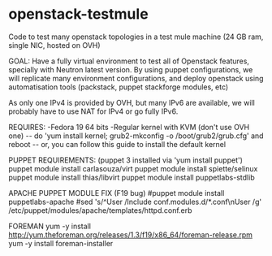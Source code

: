 openstack-testmule
==================

Code to test many openstack topologies in a test mule machine (24 GB ram, single NIC, hosted on OVH)

GOAL:
Have a fully virtual environment to test all of Openstack features, specially with Neutron latest version. By using puppet configurations, we will replicate many environment configurations, and deploy openstack using automatisation tools (packstack, puppet stackforge modules, etc)

 As only one IPv4 is provided by OVH, but many IPv6 are available, we will probably have to use NAT for IPv4 or go fully IPv6.

REQUIRES: 
-Fedora 19 64 bits
-Regular kernel with KVM (don't use OVH one)
-- do 'yum install kernel; grub2-mkconfig -o /boot/grub2/grub.cfg' and reboot
-- or, you can follow this guide to install the default kernel 

PUPPET REQUIREMENTS:
(puppet 3 installed via 'yum install puppet')
puppet module install carlasouza/virt
puppet module install spiette/selinux
puppet module install thias/libvirt
puppet module install puppetlabs-stdlib

APACHE PUPPET MODULE FIX (F19 bug)
#puppet module install puppetlabs-apache
#sed 's/^User /Include conf.modules.d\/*.conf\nUser /g' /etc/puppet/modules/apache/templates/httpd.conf.erb


FOREMAN
yum -y install http://yum.theforeman.org/releases/1.3/f19/x86_64/foreman-release.rpm
yum -y install foreman-installer
